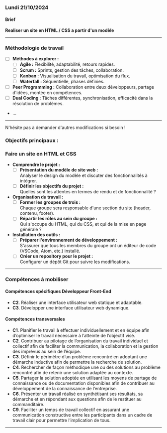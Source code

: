 ### Lundi 21/10/2024


#### Brief

**Realiser un site en HTML / CSS a partir d'un modèle**

---

### Méthodologie de travail


- [ ] **Méthodes à explorer :**
    - [ ] **Agile :** Flexibilité, adaptabilité, retours rapides.
    - [ ] **Scrum :** Sprints, gestion des tâches, collaboration.
    - [ ] **Kanban :** Visualisation du travail, optimisation du flux.
    - [ ] **Waterfall :** Séquentielle, phases définies.

- [ ] **Peer Programming :** Collaboration entre deux développeurs, partage d'idées, montée en compétences.
- [ ] **Dual Coding :** Tâches différentes, synchronisation, efficacité dans la résolution de problèmes.
- ... 

---

N'hésite pas à demander d'autres modifications si besoin !
### Objectifs principaux :

### Faire un site en HTML et CSS
- **Comprendre le projet :**  
  - [ ] **Présentation du modèle de site web :**  
    Analyser le design du modèle et discuter des fonctionnalités à intégrer.
  - [ ] **Définir les objectifs du projet :**  
    Quelles sont les attentes en termes de rendu et de fonctionnalité ?

- **Organisation du travail :**  
  - [ ] **Former les groupes de trois :**  
    Chaque groupe sera responsable d'une section du site (header, contenu, footer).
  - [ ] **Répartir les rôles au sein du groupe :**  
    Qui s'occupe du HTML, qui du CSS, et qui de la mise en page générale ?

- **Installation des outils :**  
  - [ ] **Préparer l'environnement de développement :**  
    S'assurer que tous les membres du groupe ont un éditeur de code (VSCode, Atom, etc.) installé.
  - [ ] **Créer un repository pour le projet :**  
    Configurer un dépôt Git pour suivre les modifications.

---

### Compétences à mobiliser

#### Compétences spécifiques Développeur Front-End
- **C2**. Réaliser une interface utilisateur web statique et adaptable.
- **C3**. Développer une interface utilisateur web dynamique.

#### Compétences transversales
- **C1**. Planifier le travail à effectuer individuellement et en équipe afin d’optimiser le travail nécessaire à l’atteinte de l’objectif visé.
- **C2**. Contribuer au pilotage de l’organisation du travail individuel et collectif afin de faciliter la communication, la collaboration et la gestion des imprévus au sein de l’équipe.
- **C3**. Définir le périmètre d’un problème rencontré en adoptant une démarche inductive afin de permettre la recherche de solution.
- **C4**. Rechercher de façon méthodique une ou des solutions au problème rencontré afin de retenir une solution adaptée au contexte.
- **C5**. Partager la solution adoptée en utilisant les moyens de partage de connaissance ou de documentation disponibles afin de contribuer au développement de la connaissance de l’entreprise.
- **C6**. Présenter un travail réalisé en synthétisant ses résultats, sa démarche et en répondant aux questions afin de le restituer au commanditaire.
- **C9**. Faciliter un temps de travail collectif en assurant une communication constructive entre les participants dans un cadre de travail clair pour permettre l’implication de tous.

---

